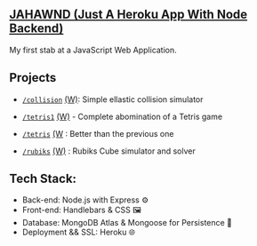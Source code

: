 [JAHAWND (Just A Heroku App With Node Backend)](https://plepis.me/)
-

My first stab at a JavaScript Web Application.

Projects
-

- [`/collision`](https://plepis.me/projects/collision) [(W)](https://github.com/plepisnew/learn-js/wiki/Collision):  Simple ellastic collision simulator

- [`/tetris1`](https://plepis.me/projects/tetris1) [(W)](https://github.com/plepisnew/learn-js/wiki/Tetris1) - Complete abomination of a Tetris game

- [`/tetris`](https://plepis.me/projects/tetris) [(W](https://github.com/plepisnew/learn-js/wiki/Tetris) : Better than the previous one

- [`/rubiks`](https://plepis.me/projects/rubiks) [(W)](https://github.com/plepisnew/learn-js/wiki/Rubiks-Cube-Solver) : Rubiks Cube simulator and solver

Tech Stack:
-
- Back-end: Node.js with Express ⚙️
- Front-end: Handlebars & CSS 🖼️
- Database: MongoDB Atlas & Mongoose for Persistence 🍃
- Deployment && SSL: Heroku 🌐
